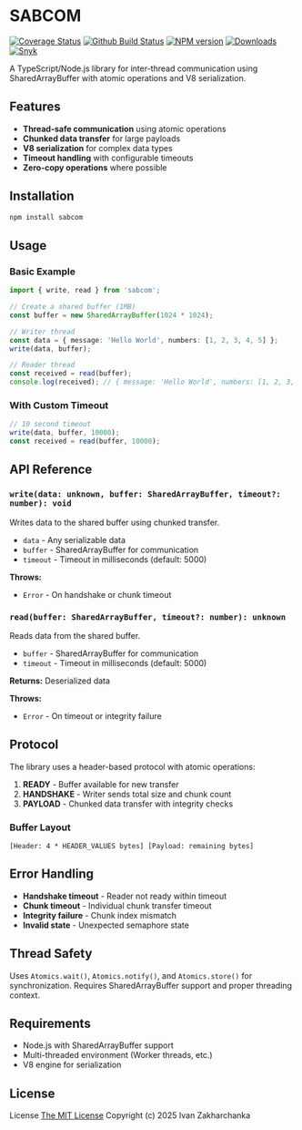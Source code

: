 # SABCOM 

[![Coverage Status][codecov-image]][codecov-url]
[![Github Build Status][github-image]][github-url]
[![NPM version][npm-image]][npm-url]
[![Downloads][downloads-image]][npm-url]
[![Snyk][snyk-image]][snyk-url]

A TypeScript/Node.js library for inter-thread communication using SharedArrayBuffer with atomic operations and V8 serialization.

## Features

- **Thread-safe communication** using atomic operations
- **Chunked data transfer** for large payloads
- **V8 serialization** for complex data types
- **Timeout handling** with configurable timeouts
- **Zero-copy operations** where possible

## Installation

```bash
npm install sabcom
```

## Usage

### Basic Example

```typescript
import { write, read } from 'sabcom';

// Create a shared buffer (1MB)
const buffer = new SharedArrayBuffer(1024 * 1024);

// Writer thread
const data = { message: 'Hello World', numbers: [1, 2, 3, 4, 5] };
write(data, buffer);

// Reader thread
const received = read(buffer);
console.log(received); // { message: 'Hello World', numbers: [1, 2, 3, 4, 5] }
```

### With Custom Timeout

```typescript
// 10 second timeout
write(data, buffer, 10000);
const received = read(buffer, 10000);
```

## API Reference

### `write(data: unknown, buffer: SharedArrayBuffer, timeout?: number): void`

Writes data to the shared buffer using chunked transfer.

- `data` - Any serializable data
- `buffer` - SharedArrayBuffer for communication
- `timeout` - Timeout in milliseconds (default: 5000)

**Throws:**
- `Error` - On handshake or chunk timeout

### `read(buffer: SharedArrayBuffer, timeout?: number): unknown`

Reads data from the shared buffer.

- `buffer` - SharedArrayBuffer for communication  
- `timeout` - Timeout in milliseconds (default: 5000)

**Returns:** Deserialized data

**Throws:**
- `Error` - On timeout or integrity failure

## Protocol

The library uses a header-based protocol with atomic operations:

1. **READY** - Buffer available for new transfer
2. **HANDSHAKE** - Writer sends total size and chunk count
3. **PAYLOAD** - Chunked data transfer with integrity checks

### Buffer Layout

```
[Header: 4 * HEADER_VALUES bytes] [Payload: remaining bytes]
```

## Error Handling

- **Handshake timeout** - Reader not ready within timeout
- **Chunk timeout** - Individual chunk transfer timeout  
- **Integrity failure** - Chunk index mismatch
- **Invalid state** - Unexpected semaphore state

## Thread Safety

Uses `Atomics.wait()`, `Atomics.notify()`, and `Atomics.store()` for synchronization. Requires SharedArrayBuffer support and proper threading context.

## Requirements

- Node.js with SharedArrayBuffer support
- Multi-threaded environment (Worker threads, etc.)
- V8 engine for serialization


## License

License [The MIT License](./LICENSE)
Copyright (c) 2025 Ivan Zakharchanka

[npm-url]: https://www.npmjs.com/package/sabcom
[downloads-image]: https://img.shields.io/npm/dw/sabcom.svg?maxAge=43200
[npm-image]: https://img.shields.io/npm/v/sabcom.svg?maxAge=43200
[github-url]: https://github.com/3axap4eHko/sabcom/actions
[github-image]: https://github.com/3axap4eHko/sabcom/actions/workflows/build.yml/badge.svg?branch=master
[codecov-url]: https://codecov.io/gh/3axap4eHko/sabcom
[codecov-image]: https://codecov.io/gh/3axap4eHko/sabcom/branch/master/graph/badge.svg?maxAge=43200
[snyk-url]: https://snyk.io/test/npm/sabcom/latest
[snyk-image]: https://snyk.io/test/github/3axap4eHko/sabcom/badge.svg?maxAge=43200
